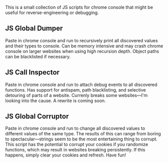 This is a small collection of JS scripts for chrome console that might be useful for reverse-engineering or debugging.

## JS Global Dumper
Paste in chrome console and run to recursively print all discovered values and their types to console.  Can be memory intensive and may crash chrome console on larger websites when using high recursion depth.  Object paths can be blacklisted if necessary.

## JS Call Inspector
Paste in chrome console and run to attach debug events to all discovered functions.  Has support for antispam, path blacklisting, and selective detouring of parts of a website.  Currenly breaks some websites—I'm looking into the cause.  A rewrite is coming soon.

## JS Global Corruptor
Paste in chrome console and run to change all discovered values to different values of the same type.  The results of this can range from boring to spectacular—strings seem to be the most entertaining thing to corrupt.  This script has the potential to corrupt your cookies if you randomize functions, which may result in websites breaking persistently.  If this happens, simply clear your cookies and refresh.  Have fun!
